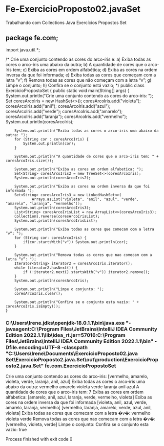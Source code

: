 # Fe-ExercicioProposto02.javaSet
Trabalhando com Collections Java Exercícios Propostos Set
## package fe.com;

import java.util.*;

/*
Crie uma conjunto contendo as cores do arco-íris e:
a) Exiba todas as cores o arco-íris uma abaixo da outra;
b) A quantidade de cores que o arco-íris tem;
c) Exiba as cores em ordem alfabética;
d) Exiba as cores na ordem inversa da que foi informada;
e) Exiba todas as cores que começam com a letra ”v”;
f) Remova todas as cores que não começam com a letra “v”;
g) Limpe o conjunto;
h) Confira se o conjunto está vazio;
 */
public class ExercicioPropostoSet {
    public static void main(String[] args) {
        System.out.println("Crie uma conjunto contendo as cores do arco-iris: ");
        Set<String> coresArcoIris = new HashSet<>();
        coresArcoIris.add("violeta");
        coresArcoIris.add("anil");
        coresArcoIris.add("azul");
        coresArcoIris.add("verde");
        coresArcoIris.add("amarelo");
        coresArcoIris.add("laranja");
        coresArcoIris.add("vermelho");
        System.out.println(coresArcoIris);

        System.out.println("Exiba todas as cores o arco-iris uma abaixo da outra: ");
        for (String cor : coresArcoIris) {
            System.out.println(cor);
        }

        System.out.println("A quantidade de cores que o arco-iris tem: " + coresArcoIris.size());

        System.out.println("Exiba as cores em ordem alfabetica: ");
        Set<String> coresArcoIris2 = new TreeSet<>(coresArcoIris);
        System.out.println(coresArcoIris2);

        System.out.println("Exiba as cores na ordem inversa da que foi informada ");
        Set<String> coresArcoIris3 = new LinkedHashSet<>(
                Arrays.asList("violeta", "anil", "azul", "verde", "amarelo", "laranja", "vermelho"));
        System.out.println(coresArcoIris3);
        List<String> coresArcoIrisList = new ArrayList<>(coresArcoIris3);
        Collections.reverse(coresArcoIrisList);
        System.out.println(coresArcoIrisList);

        System.out.println("Exiba todas as cores que comecam com a letra ”v”: ");
        for (String cor: coresArcoIris) {
            if(cor.startsWith("v")) System.out.println(cor);
        }

        System.out.println("Remova todas as cores que nao comecam com a letra “v”: ");
        Iterator<String> iterator2 = coresArcoIris.iterator();
        while (iterator2.hasNext()) {
            if (!iterator2.next().startsWith("v")) iterator2.remove();
        }
        System.out.println(coresArcoIris);

        System.out.println("Limpe o conjunto: ");
        coresArcoIris.clear();

        System.out.println("Confira se o conjunto esta vazio: " + coresArcoIris.isEmpty());
    }

###  C:\Users\Irene\.jdks\openjdk-18.0.1.1\bin\java.exe "-javaagent:C:\Program Files\JetBrains\IntelliJ IDEA Community Edition 2022.1.1\lib\idea_rt.jar=57016:C:\Program Files\JetBrains\IntelliJ IDEA Community Edition 2022.1.1\bin" -Dfile.encoding=UTF-8 -classpath "C:\Users\Irene\Documents\ExercicioProposto02.java Set\ExercicioProposto2.java.Set\out\production\ExercicioProposto2.java.Set" fe.com.ExercicioPropostoSet
Crie uma conjunto contendo as cores do arco-iris: 
[vermelho, amarelo, violeta, verde, laranja, anil, azul]
Exiba todas as cores o arco-iris uma abaixo da outra: 
vermelho
amarelo
violeta
verde
laranja
anil
azul
A quantidade de cores que o arco-iris tem: 7
Exiba as cores em ordem alfabetica: 
[amarelo, anil, azul, laranja, verde, vermelho, violeta]
Exiba as cores na ordem inversa da que foi informada 
[violeta, anil, azul, verde, amarelo, laranja, vermelho]
[vermelho, laranja, amarelo, verde, azul, anil, violeta]
Exiba todas as cores que comecam com a letra �v�: 
vermelho
violeta
verde
Remova todas as cores que nao comecam com a letra �v�: 
[vermelho, violeta, verde]
Limpe o conjunto: 
Confira se o conjunto esta vazio: true

Process finished with exit code 0

